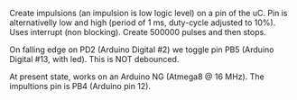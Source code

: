 Create impulsions (an impulsion is low logic level) on a pin of the uC. Pin is alternativelly low and high (period of 1 ms, duty-cycle adjusted to 10%). Uses interrupt (non blocking). Create 500000 pulses and then stops.

On falling edge on PD2 (Arduino Digital #2) we toggle pin PB5 (Arduino Digital #13, with led). This is NOT debounced.

At present state, works on an Arduino NG (Atmega8 @ 16 MHz). The impultions pin is PB4 (Arduino pin 12).
